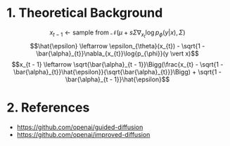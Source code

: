 # 1. Theoretical Background
$$x_{t - 1} \leftarrow \text{sample from } \mathcal{N}(\mu + s\Sigma\nabla_{x_{t}}\log{p_{\phi}}(y \vert x), \Sigma)$$
$$\hat{\epsilon} \leftarrow \epsilon_{\theta}(x_{t}) - \sqrt{1 - \bar{\alpha}_{t}}\nabla_{x_{t}}\log{p_{\phi}}(y \vert x)$$
$$x_{t - 1} \leftarrow \sqrt{\bar{\alpha}_{t - 1}}\Bigg(\frac{x_{t} - \sqrt{1 - \bar{\alpha}_{t}}\hat{\epsilon}}{\sqrt{\bar{\alpha}_{t}}}\Bigg) + \sqrt{1 - \bar{\alpha}_{t - 1}}\hat{\epsilon}$$

# 2. References
- https://github.com/openai/guided-diffusion
- https://github.com/openai/improved-diffusion
